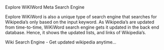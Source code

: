 Explore WiKIWord Meta Search Engine


Explore WiKiWord is also a unique type of search engine 
that searches for Wikipedia’s only based on the input keyword. As Wikipedia’s are 
updated from time-to-time, WiKiWord search engine gets it updated in the back end 
database. Hence, it shows the updated lists, and links of Wikipedia’s.


Wiki Search Engine - Get updated wikipedia anytime...
